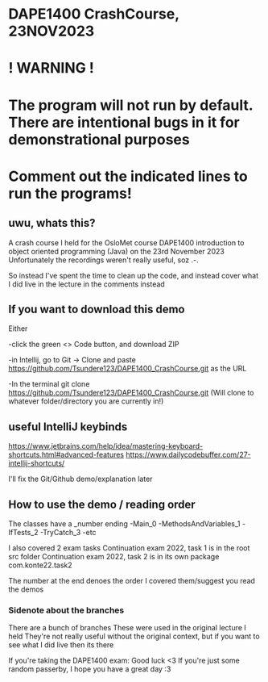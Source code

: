 # DAPE1400 CrashCourse, 23NOV2023
# ! WARNING !
# The program will not run by default. There are intentional bugs in it for demonstrational purposes
# Comment out the indicated lines to run the programs!

## uwu, whats this?
A crash course I held for the OsloMet course DAPE1400 introduction to object oriented programming (Java) on the 23rd November 2023
Unfortunately the recordings weren't really useful, soz .-.

So instead I've spent the time to clean up the code, and instead cover what I did live in the lecture in the comments instead

## If you want to download this demo
Either

-click the green <> Code button, and download ZIP

-in Intellij, go to Git -> Clone and paste https://github.com/Tsundere123/DAPE1400_CrashCourse.git as the URL

-In the terminal git clone https://github.com/Tsundere123/DAPE1400_CrashCourse.git (Will clone to whatever folder/directory you are currently in!)

## useful IntelliJ keybinds
https://www.jetbrains.com/help/idea/mastering-keyboard-shortcuts.html#advanced-features
https://www.dailycodebuffer.com/27-intellij-shortcuts/

I'll fix the Git/Github demo/explanation later

## How to use the demo / reading order
The classes have a _number ending
-Main_0
-MethodsAndVariables_1
-IfTests_2
-TryCatch_3
-etc

I also covered 2 exam tasks
Continuation exam 2022, task 1 is in the root src folder
Continuation exam 2022, task 2 is in its own package com.konte22.task2

The number at the end denoes the order I covered them/suggest you read the demos

### Sidenote about the branches
There are a bunch of branches
These were used in the original lecture I held
They're not really useful without the original context, but if you want to see what I did live then its there

If you're taking the DAPE1400 exam: Good luck <3
If you're just some random passerby, I hope you have a great day :3
